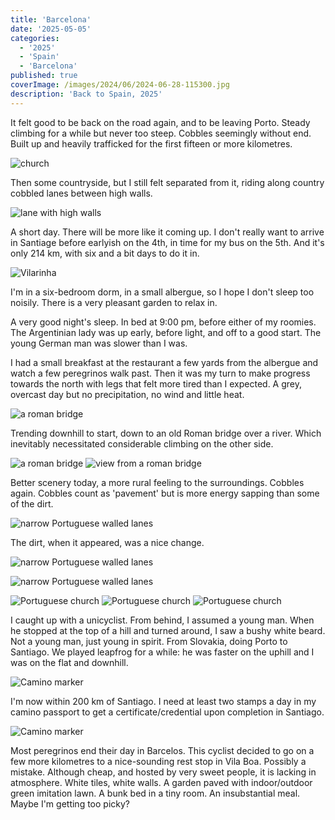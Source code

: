 ```yaml
---
title: 'Barcelona'
date: '2025-05-05'
categories:
  - '2025'
  - 'Spain'
  - 'Barcelona'
published: true
coverImage: /images/2024/06/2024-06-28-115300.jpg
description: 'Back to Spain, 2025'
---
```


<script>
  import Img from '$lib/components/Img.svelte'
  import DayCardHGroup from '$lib/components/DayCardHGroup.svelte'
</script>

<section class="card">
  
  <DayCardHGroup
    where="Porto &ndash; Vilarinho"
    when="6/27/2024"
    distance="28.5 km, 320 m, 4132.2 km to date" 
  />

  <p>It felt good to be back on the road again, and to be leaving Porto. Steady climbing for a while but never too steep. Cobbles seemingly without end. Built up and heavily trafficked for the first fifteen or more kilometres.</p>

<Img
  src="/images/2024/06/2024-06-27-140236.jpg"
  alt="church"
/>

   <p>Then some countryside, but I still felt separated from it, riding along country cobbled lanes between high walls. </p>

<Img
  src="/images/2024/06/2024-06-27-143258.jpg"
  alt="lane with high walls"
/>

  <p>A short day. There will be more like it coming up. I don't really want to arrive in Santiage before earlyish on the 4th, in time for my bus on the 5th. And it's only 214 km, with six and a bit days to do it in.</p>

<Img
  src="/images/2024/06/2024-06-27-153904.jpg"
  alt="Vilarinha"
  caption="Vilarinha"
/>

  <p>I'm in a six-bedroom dorm, in a small albergue, so I hope I don't sleep too noisily. There is a very pleasant garden to relax in.</p>
</section>

<section class="card">
 
  <DayCardHGroup
    where="Vilarinho &ndash; Via Boa"
    when="6/28/2024"
    distance="31.5 km, 473 m, 4163.7 km to date" 
  />

  <p>A very good night's sleep. In bed at 9:00 pm, before either of my roomies. The Argentinian lady was up early, before light, and off to a good start. The young German man was slower than I was.</p>

  <p>I had a small breakfast at the restaurant a few yards from the albergue and watch a few peregrinos walk past. Then it was my turn to make progress towards the north with legs that felt more tired than I expected. A grey, overcast day but no precipitation, no wind and little heat.</p>

<Img
  src="/images/2024/06/2024-06-28-102523.jpg"
  alt="a roman bridge"
  caption="A Roman bridge, at the bottom of the valley."
/>

  <p>Trending downhill to start, down to an old Roman bridge over a river. Which inevitably necessitated considerable climbing on the other side. </p>

<Img
  src="/images/2024/06/2024-06-28-102906.jpg"
  alt="a roman bridge"
/>
<Img
  src="/images/2024/06/2024-06-28-103053.jpg"
  alt="view from a roman bridge"
/>

  <p>Better scenery today, a more rural feeling to the surroundings. Cobbles again. Cobbles count as 'pavement' but is more energy sapping than some of the dirt. </p>

<Img
  src="/images/2024/06/2024-06-28-105940.jpg"
  alt="narrow Portuguese walled lanes"
  caption="Still hemmed in by walls."
/>

<p>The dirt, when it appeared, was a nice change.</p>

<Img
  src="/images/2024/06/2024-06-28-111938.jpg"
  alt="narrow Portuguese walled lanes"
/>

<Img
  src="/images/2024/06/2024-06-28-111958.jpg"
  alt="narrow Portuguese walled lanes"
/>

<Img
  src="/images/2024/06/2024-06-28-112559.jpg"
  alt="Portuguese church"
/>
<Img
  src="/images/2024/06/2024-06-28-115300.jpg"
  alt="Portuguese church"
/>
<Img
  src="/images/2024/06/2024-06-28-121806.jpg"
  alt="Portuguese church"
/>

  <p>I caught up with a unicyclist. From behind, I assumed a young man. When he stopped at the top of a hill and turned around, I saw a bushy white beard. Not a young man, just young in spirit. From Slovakia, doing Porto to Santiago. We played leapfrog for a while: he was faster on the uphill and I was on the flat and downhill. </p>

<Img
  src="/images/2024/06/2024-06-28-144634.jpg"
  alt="Camino marker"
/>

  <p>I'm now within 200 km of Santiago. I need at least two stamps a day in my camino passport to get a certificate/credential upon completion in Santiago. </p>

<Img
  src="/images/2024/06/2024-06-28-145040.jpg"
  alt="Camino marker"
/>

<p>Most peregrinos end their day in Barcelos. This cyclist decided to go on a few more kilometres to a nice-sounding rest stop in Vila Boa. Possibly a mistake. Although cheap, and hosted by very sweet people, it is lacking in atmosphere. White tiles, white walls. A garden paved with indoor/outdoor green imitation lawn. A bunk bed in a tiny room. An insubstantial meal. Maybe I'm getting too picky?</p>

  </section>
